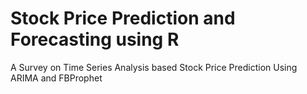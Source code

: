 # Stock Price Prediction and Forecasting using R
 A Survey on Time Series Analysis based Stock Price Prediction Using ARIMA and FBProphet
